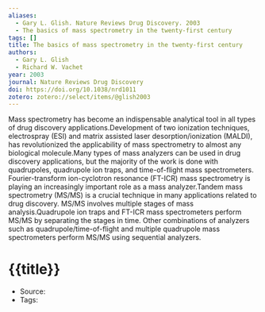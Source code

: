 ```yaml
---
aliases:
  - Gary L. Glish. Nature Reviews Drug Discovery. 2003
  - The basics of mass spectrometry in the twenty-first century
tags: []
title: The basics of mass spectrometry in the twenty-first century
authors:
  - Gary L. Glish
  - Richard W. Vachet
year: 2003
journal: Nature Reviews Drug Discovery
doi: https://doi.org/10.1038/nrd1011
zotero: zotero://select/items/@glish2003
---
```

<!-- START_ABSTRACT -->
Mass spectrometry has become an indispensable analytical tool in all types of drug discovery applications.Development of two ionization techniques, electrospray (ESI) and matrix assisted laser desorption/ionization (MALDI), has revolutionized the applicability of mass spectrometry to almost any biological molecule.Many types of mass analyzers can be used in drug discovery applications, but the majority of the work is done with quadrupoles, quadrupole ion traps, and time-of-flight mass spectrometers. Fourier-transform ion-cyclotron resonance (FT-ICR) mass spectrometry is playing an increasingly important role as a mass analyzer.Tandem mass spectrometry (MS/MS) is a crucial technique in many applications related to drug discovery. MS/MS involves multiple stages of mass analysis.Quadrupole ion traps and FT-ICR mass spectrometers perform MS/MS by separating the stages in time. Other combinations of analyzers such as quadrupole/time-of-flight and multiple quadrupole mass spectrometers perform MS/MS using sequential analyzers.
<!-- END_ABSTRACT -->

<!-- START_TEMPLATE -->
# {{title}}

- Source:
- Tags: 
<!-- END_TEMPLATE -->